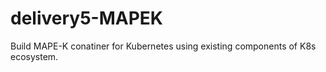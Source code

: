 # delivery5-MAPEK
Build MAPE-K conatiner for Kubernetes using existing components of K8s ecosystem.
